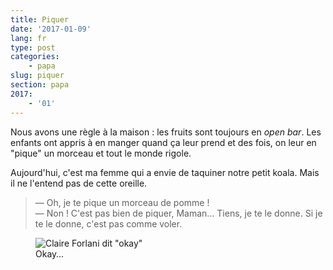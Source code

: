 ```yaml
---
title: Piquer
date: '2017-01-09'
lang: fr
type: post
categories:
    - papa
slug: piquer
section: papa
2017:
    - '01'
---
```


Nous avons une règle à la maison : les fruits sont toujours en <em lang="en">open bar</em>. Les enfants ont appris à en manger quand ça leur prend et des fois, on leur en "pique" un morceau et tout le monde rigole.

<!--more-->

Aujourd'hui, c'est ma femme qui a envie de taquiner notre petit koala. Mais il ne l'entend pas de cette oreille.

> — Oh, je te pique un morceau de pomme !  
> — Non ! C'est pas bien de piquer, Maman… Tiens, je te le donne. Si je te le donne, c'est pas comme voler.

<figure>
  <img src="{{<fileFolder>}}okay.gif" alt="Claire Forlani dit &quot;okay&quot;"/>
  <figcaption>Okay…</figcaption>
</figure>